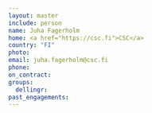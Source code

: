 ```yaml
---
layout: master
include: person
name: Juha Fagerholm
home: <a href="https://csc.fi">CSC</a>
country: "FI"
photo:
email: juha.fagerholm@csc.fi
phone:
on_contract:
groups:
  dellingr:
past_engagements:
---
```

